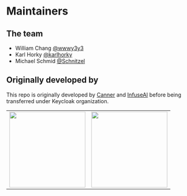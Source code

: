 # Maintainers

## The team

- William Chang [@wwwy3y3](https://github.com/wwwy3y3)
- Karl Horky [@karlhorky](https://github.com/karlhorky)
- Michael Schmid [@Schnitzel](https://github.com/Schnitzel)

## Originally developed by

This repo is originally developed by [Canner](https://www.cannercms.com) and [InfuseAI](https://infuseai.io) before being transferred under Keycloak organization.

<table>
  <tbody>
    <tr>
      <td align="center" valign="middle">
        <a href="https://www.cannercms.com" target="_blank">
          <img width="200px" src="https://cdn.canner.io/images/logo/logo-word.png">
        </a>
      </td>
      <td align="center" valign="middle">
        <a href="https://infuseai.io" target="_blank">
          <img width="200px" src="https://i.imgur.com/oNdq5Qq.png">
        </a>
      </td>
    </tr>
  </tbody>
</table>
